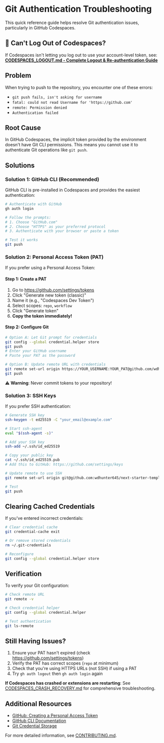 # Git Authentication Troubleshooting

This quick reference guide helps resolve Git authentication issues, particularly in GitHub Codespaces.

## 🔴 Can't Log Out of Codespaces?

If Codespaces isn't letting you log out to use your account-level token, see:
**[CODESPACES_LOGOUT.md - Complete Logout & Re-authentication Guide](./CODESPACES_LOGOUT.md)**

## Problem

When trying to push to the repository, you encounter one of these errors:

- `git push fails, isn't asking for username`
- `fatal: could not read Username for 'https://github.com'`
- `remote: Permission denied`
- `Authentication failed`

## Root Cause

In GitHub Codespaces, the implicit token provided by the environment doesn't have Git CLI permissions. This means you cannot use it to authenticate Git operations like `git push`.

## Solutions

### Solution 1: GitHub CLI (Recommended)

GitHub CLI is pre-installed in Codespaces and provides the easiest authentication:

```bash
# Authenticate with GitHub
gh auth login

# Follow the prompts:
# 1. Choose "GitHub.com"
# 2. Choose "HTTPS" as your preferred protocol
# 3. Authenticate with your browser or paste a token

# Test it works
git push
```

### Solution 2: Personal Access Token (PAT)

If you prefer using a Personal Access Token:

#### Step 1: Create a PAT

1. Go to https://github.com/settings/tokens
2. Click "Generate new token (classic)"
3. Name it (e.g., "Codespaces Dev Token")
4. Select scopes: `repo`, `workflow`
5. Click "Generate token"
6. **Copy the token immediately!**

#### Step 2: Configure Git

```bash
# Option A: Let Git prompt for credentials
git config --global credential.helper store
git push
# Enter your GitHub username
# Paste your PAT as the password

# Option B: Update remote URL with credentials
git remote set-url origin https://YOUR_USERNAME:YOUR_PAT@github.com/wdhunter645/next-starter-template.git
git push
```

⚠️ **Warning**: Never commit tokens to your repository!

### Solution 3: SSH Keys

If you prefer SSH authentication:

```bash
# Generate SSH key
ssh-keygen -t ed25519 -C "your_email@example.com"

# Start ssh-agent
eval "$(ssh-agent -s)"

# Add your SSH key
ssh-add ~/.ssh/id_ed25519

# Copy your public key
cat ~/.ssh/id_ed25519.pub
# Add this to GitHub: https://github.com/settings/keys

# Update remote to use SSH
git remote set-url origin git@github.com:wdhunter645/next-starter-template.git

# Test
git push
```

## Clearing Cached Credentials

If you've entered incorrect credentials:

```bash
# Clear credential cache
git credential-cache exit

# Or remove stored credentials
rm ~/.git-credentials

# Reconfigure
git config --global credential.helper store
```

## Verification

To verify your Git configuration:

```bash
# Check remote URL
git remote -v

# Check credential helper
git config --global credential.helper

# Test authentication
git ls-remote
```

## Still Having Issues?

1. Ensure your PAT hasn't expired (check https://github.com/settings/tokens)
2. Verify the PAT has correct scopes (`repo` at minimum)
3. Check that you're using HTTPS URLs (not SSH) if using a PAT
4. Try `gh auth logout` then `gh auth login` again

**If Codespaces has crashed or extensions are restarting**: See [CODESPACES_CRASH_RECOVERY.md](./CODESPACES_CRASH_RECOVERY.md) for comprehensive troubleshooting.

## Additional Resources

- [GitHub: Creating a Personal Access Token](https://docs.github.com/en/authentication/keeping-your-account-and-data-secure/creating-a-personal-access-token)
- [GitHub CLI Documentation](https://cli.github.com/manual/)
- [Git Credential Storage](https://git-scm.com/book/en/v2/Git-Tools-Credential-Storage)

For more detailed information, see [CONTRIBUTING.md](../CONTRIBUTING.md).
